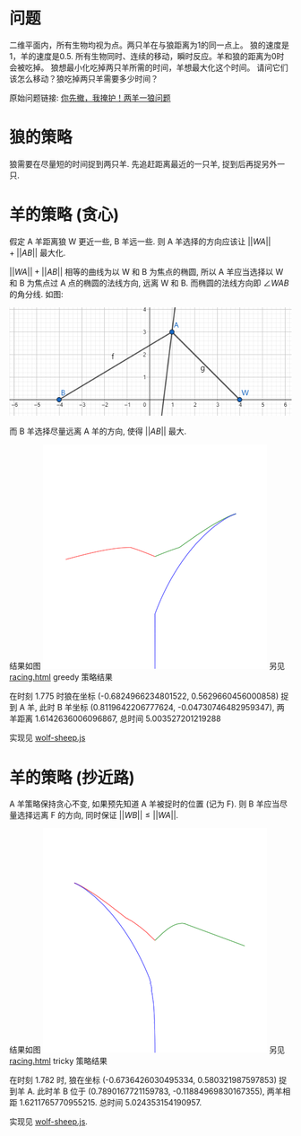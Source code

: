 # 问题

二维平面内，所有生物均视为点。两只羊在与狼距离为1的同一点上。
狼的速度是1，羊的速度是0.5.
所有生物同时、连续的移动，瞬时反应。羊和狼的距离为0时会被吃掉。
狼想最小化吃掉两只羊所需的时间，羊想最大化这个时间。
请问它们该怎么移动？狼吃掉两只羊需要多少时间？

原始问题链接: [你先撤，我掩护！两羊一狼问题](https://mp.weixin.qq.com/s/qysNm-VDBbPCL6l3WdtnKA)

# 狼的策略

狼需要在尽量短的时间捉到两只羊.
先追赶距离最近的一只羊, 捉到后再捉另外一只.

# 羊的策略 (贪心)

假定 A 羊距离狼 W 更近一些, B 羊远一些.
则 A 羊选择的方向应该让 $||WA||+||AB||$ 最大化.

$||WA||+||AB||$ 相等的曲线为以 W 和 B 为焦点的椭圆, 所以 A 羊应当选择以 W 和 B 为焦点过 A 点的椭圆的法线方向, 远离 W 和 B.
而椭圆的法线方向即 $\angle WAB$的角分线. 如图:

![fig-1.png](./wolf-sheep/fig-1.png)

而 B 羊选择尽量远离 A 羊的方向, 使得 $||AB||$ 最大.

结果如图
![greedy.png](./wolf-sheep/greedy.png)
另见 [racing.html](./wolf-sheep/racing.html) greedy 策略结果

在时刻 1.775 时狼在坐标 (-0.6824966234801522, 0.5629660456000858) 捉到 A 羊,
此时 B 羊坐标 (0.8119642206777624, -0.04730746482959347), 两羊距离 1.6142636006096867,
总时间 5.003527201219288

实现见 [wolf-sheep.js](./wolf-sheep/greedy.js)


# 羊的策略 (抄近路)

A 羊策略保持贪心不变, 如果预先知道 A 羊被捉时的位置 (记为 F).
则 B 羊应当尽量选择远离 F 的方向, 同时保证 $||WB|| \le ||WA||$.

结果如图
![tricky.png](./wolf-sheep/tricky.png)
另见 [racing.html](./wolf-sheep/racing.html) tricky 策略结果

在时刻 1.782 时, 狼在坐标 (-0.6736426030495334, 0.580321987597853) 捉到羊 A.
此时羊 B 位于 (0.7890167721159783, -0.11884969830167355), 两羊相距 1.6211765770955215.
总时间 5.024353154190957.

实现见 [wolf-sheep.js](./wolf-sheep/tricky.js).
